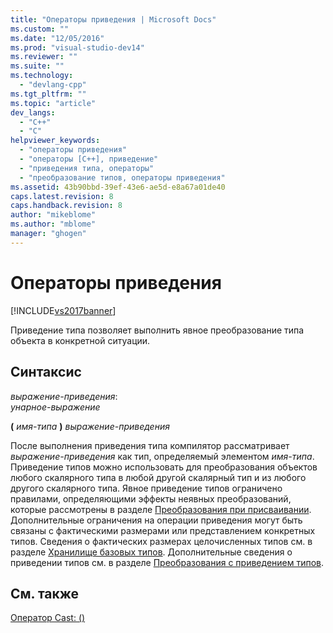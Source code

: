```yaml
---
title: "Операторы приведения | Microsoft Docs"
ms.custom: ""
ms.date: "12/05/2016"
ms.prod: "visual-studio-dev14"
ms.reviewer: ""
ms.suite: ""
ms.technology: 
  - "devlang-cpp"
ms.tgt_pltfrm: ""
ms.topic: "article"
dev_langs: 
  - "C++"
  - "C"
helpviewer_keywords: 
  - "операторы приведения"
  - "операторы [C++], приведение"
  - "приведения типа, операторы"
  - "преобразование типов, операторы приведения"
ms.assetid: 43b90bbd-39ef-43e6-ae5d-e8a67a01de40
caps.latest.revision: 8
caps.handback.revision: 8
author: "mikeblome"
ms.author: "mblome"
manager: "ghogen"
---
```

# Операторы приведения
[!INCLUDE[vs2017banner](../assembler/inline/includes/vs2017banner.md)]

Приведение типа позволяет выполнить явное преобразование типа объекта в конкретной ситуации.  
  
## Синтаксис  
 *выражение\-приведения*:  
 *унарное\-выражение*  
  
 **\(**  *имя\-типа*  **\)**  *выражение\-приведения*  
  
 После выполнения приведения типа компилятор рассматривает *выражение\-приведения* как тип, определяемый элементом *имя\-типа*.  Приведение типов можно использовать для преобразования объектов любого скалярного типа в любой другой скалярный тип и из любого другого скалярного типа.  Явное приведение типов ограничено правилами, определяющими эффекты неявных преобразований, которые рассмотрены в разделе [Преобразования при присваивании](../c-language/assignment-conversions.md).  Дополнительные ограничения на операции приведения могут быть связаны с фактическими размерами или представлением конкретных типов.  Сведения о фактических размерах целочисленных типов см. в разделе [Хранилище базовых типов](../c-language/storage-of-basic-types.md).  Дополнительные сведения о приведении типов см. в разделе [Преобразования с приведением типов](../c-language/type-cast-conversions.md).  
  
## См. также  
 [Оператор Cast: \(\)](../Topic/Cast%20Operator:%20\(\).md)